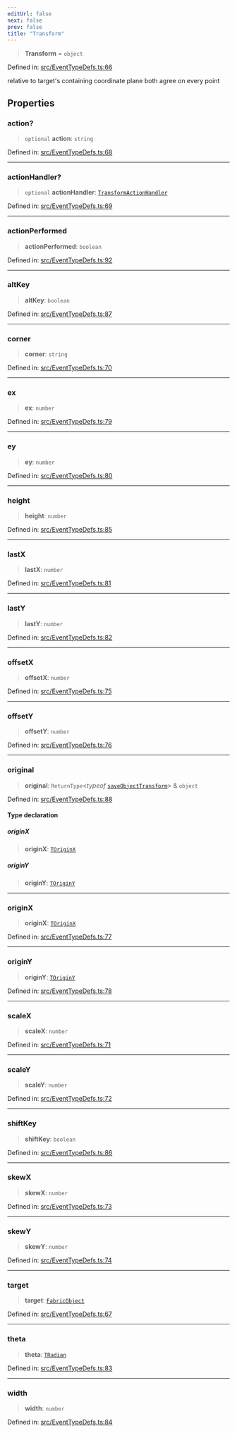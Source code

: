```yaml
---
editUrl: false
next: false
prev: false
title: "Transform"
---
```


> **Transform** = `object`

Defined in: [src/EventTypeDefs.ts:66](https://github.com/fabricjs/fabric.js/blob/977f797255d8c56b5b68360b0d45bed33697d2e8/src/EventTypeDefs.ts#L66)

relative to target's containing coordinate plane
both agree on every point

## Properties

### action?

> `optional` **action**: `string`

Defined in: [src/EventTypeDefs.ts:68](https://github.com/fabricjs/fabric.js/blob/977f797255d8c56b5b68360b0d45bed33697d2e8/src/EventTypeDefs.ts#L68)

***

### actionHandler?

> `optional` **actionHandler**: [`TransformActionHandler`](/api/type-aliases/transformactionhandler/)

Defined in: [src/EventTypeDefs.ts:69](https://github.com/fabricjs/fabric.js/blob/977f797255d8c56b5b68360b0d45bed33697d2e8/src/EventTypeDefs.ts#L69)

***

### actionPerformed

> **actionPerformed**: `boolean`

Defined in: [src/EventTypeDefs.ts:92](https://github.com/fabricjs/fabric.js/blob/977f797255d8c56b5b68360b0d45bed33697d2e8/src/EventTypeDefs.ts#L92)

***

### altKey

> **altKey**: `boolean`

Defined in: [src/EventTypeDefs.ts:87](https://github.com/fabricjs/fabric.js/blob/977f797255d8c56b5b68360b0d45bed33697d2e8/src/EventTypeDefs.ts#L87)

***

### corner

> **corner**: `string`

Defined in: [src/EventTypeDefs.ts:70](https://github.com/fabricjs/fabric.js/blob/977f797255d8c56b5b68360b0d45bed33697d2e8/src/EventTypeDefs.ts#L70)

***

### ex

> **ex**: `number`

Defined in: [src/EventTypeDefs.ts:79](https://github.com/fabricjs/fabric.js/blob/977f797255d8c56b5b68360b0d45bed33697d2e8/src/EventTypeDefs.ts#L79)

***

### ey

> **ey**: `number`

Defined in: [src/EventTypeDefs.ts:80](https://github.com/fabricjs/fabric.js/blob/977f797255d8c56b5b68360b0d45bed33697d2e8/src/EventTypeDefs.ts#L80)

***

### height

> **height**: `number`

Defined in: [src/EventTypeDefs.ts:85](https://github.com/fabricjs/fabric.js/blob/977f797255d8c56b5b68360b0d45bed33697d2e8/src/EventTypeDefs.ts#L85)

***

### lastX

> **lastX**: `number`

Defined in: [src/EventTypeDefs.ts:81](https://github.com/fabricjs/fabric.js/blob/977f797255d8c56b5b68360b0d45bed33697d2e8/src/EventTypeDefs.ts#L81)

***

### lastY

> **lastY**: `number`

Defined in: [src/EventTypeDefs.ts:82](https://github.com/fabricjs/fabric.js/blob/977f797255d8c56b5b68360b0d45bed33697d2e8/src/EventTypeDefs.ts#L82)

***

### offsetX

> **offsetX**: `number`

Defined in: [src/EventTypeDefs.ts:75](https://github.com/fabricjs/fabric.js/blob/977f797255d8c56b5b68360b0d45bed33697d2e8/src/EventTypeDefs.ts#L75)

***

### offsetY

> **offsetY**: `number`

Defined in: [src/EventTypeDefs.ts:76](https://github.com/fabricjs/fabric.js/blob/977f797255d8c56b5b68360b0d45bed33697d2e8/src/EventTypeDefs.ts#L76)

***

### original

> **original**: `ReturnType`\<*typeof* [`saveObjectTransform`](/api/fabric/namespaces/util/functions/saveobjecttransform/)\> & `object`

Defined in: [src/EventTypeDefs.ts:88](https://github.com/fabricjs/fabric.js/blob/977f797255d8c56b5b68360b0d45bed33697d2e8/src/EventTypeDefs.ts#L88)

#### Type declaration

##### originX

> **originX**: [`TOriginX`](/api/type-aliases/toriginx/)

##### originY

> **originY**: [`TOriginY`](/api/type-aliases/toriginy/)

***

### originX

> **originX**: [`TOriginX`](/api/type-aliases/toriginx/)

Defined in: [src/EventTypeDefs.ts:77](https://github.com/fabricjs/fabric.js/blob/977f797255d8c56b5b68360b0d45bed33697d2e8/src/EventTypeDefs.ts#L77)

***

### originY

> **originY**: [`TOriginY`](/api/type-aliases/toriginy/)

Defined in: [src/EventTypeDefs.ts:78](https://github.com/fabricjs/fabric.js/blob/977f797255d8c56b5b68360b0d45bed33697d2e8/src/EventTypeDefs.ts#L78)

***

### scaleX

> **scaleX**: `number`

Defined in: [src/EventTypeDefs.ts:71](https://github.com/fabricjs/fabric.js/blob/977f797255d8c56b5b68360b0d45bed33697d2e8/src/EventTypeDefs.ts#L71)

***

### scaleY

> **scaleY**: `number`

Defined in: [src/EventTypeDefs.ts:72](https://github.com/fabricjs/fabric.js/blob/977f797255d8c56b5b68360b0d45bed33697d2e8/src/EventTypeDefs.ts#L72)

***

### shiftKey

> **shiftKey**: `boolean`

Defined in: [src/EventTypeDefs.ts:86](https://github.com/fabricjs/fabric.js/blob/977f797255d8c56b5b68360b0d45bed33697d2e8/src/EventTypeDefs.ts#L86)

***

### skewX

> **skewX**: `number`

Defined in: [src/EventTypeDefs.ts:73](https://github.com/fabricjs/fabric.js/blob/977f797255d8c56b5b68360b0d45bed33697d2e8/src/EventTypeDefs.ts#L73)

***

### skewY

> **skewY**: `number`

Defined in: [src/EventTypeDefs.ts:74](https://github.com/fabricjs/fabric.js/blob/977f797255d8c56b5b68360b0d45bed33697d2e8/src/EventTypeDefs.ts#L74)

***

### target

> **target**: [`FabricObject`](/api/classes/fabricobject/)

Defined in: [src/EventTypeDefs.ts:67](https://github.com/fabricjs/fabric.js/blob/977f797255d8c56b5b68360b0d45bed33697d2e8/src/EventTypeDefs.ts#L67)

***

### theta

> **theta**: [`TRadian`](/api/type-aliases/tradian/)

Defined in: [src/EventTypeDefs.ts:83](https://github.com/fabricjs/fabric.js/blob/977f797255d8c56b5b68360b0d45bed33697d2e8/src/EventTypeDefs.ts#L83)

***

### width

> **width**: `number`

Defined in: [src/EventTypeDefs.ts:84](https://github.com/fabricjs/fabric.js/blob/977f797255d8c56b5b68360b0d45bed33697d2e8/src/EventTypeDefs.ts#L84)
